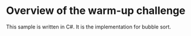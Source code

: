 # Overview of the warm-up challenge

This sample is written in C#. It is the implementation for bubble sort.
